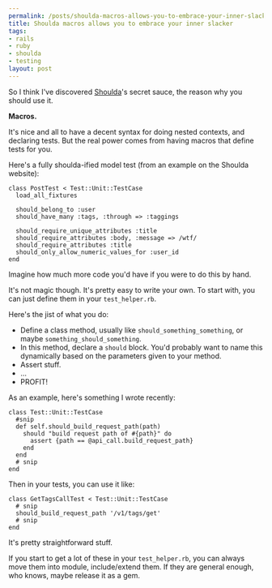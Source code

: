 ```yaml
--- 
permalink: /posts/shoulda-macros-allows-you-to-embrace-your-inner-slacker.html
title: Shoulda macros allows you to embrace your inner slacker
tags: 
- rails
- ruby
- shoulda
- testing
layout: post
---
```

So I think I've discovered [Shoulda](http://thoughtbot.com/projects/shoulda)'s secret sauce, the reason why you should use it.

__Macros.__

It's nice and all to have a decent syntax for doing nested contexts, and declaring tests. But the real power comes from having macros that define tests for you.

Here's a fully shoulda-ified model test (from an example on the Shoulda website):

<pre><code class="ruby">class PostTest < Test::Unit::TestCase
  load_all_fixtures

  should_belong_to :user
  should_have_many :tags, :through => :taggings

  should_require_unique_attributes :title
  should_require_attributes :body, :message => /wtf/
  should_require_attributes :title
  should_only_allow_numeric_values_for :user_id
end</code></pre>

Imagine how much more code you'd have if you were to do this by hand.

It's not magic though. It's pretty easy to write your own. To start with, you can just define them in your `test_helper.rb`.

Here's the jist of what you do:

 * Define a class method, usually like `should_something_something`, or maybe `something_should_something`.
 * In this method, declare a `should` block. You'd probably want to name this dynamically based on the parameters given to your method.
 * Assert stuff.
 * ...
 * PROFIT!

As an example, here's something I wrote recently:

<pre><code class="ruby">class Test::Unit::TestCase
  #snip
  def self.should_build_request_path(path)
    should "build request path of #{path}" do
      assert {path == @api_call.build_request_path}
    end
  end
  # snip
end</code></pre>

Then in your tests, you can use it like:

<pre><code class="ruby">class GetTagsCallTest < Test::Unit::TestCase
  # snip
  should_build_request_path '/v1/tags/get'
  # snip
end</code></pre>

It's pretty straightforward stuff.

If you start to get a lot of these in your `test_helper.rb`, you can always move them into module, include/extend them. If they are general enough, who knows, maybe release it as a gem.